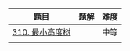 | 题目                                                         | 题解 | 难度 |
| ------------------------------------------------------------ | ---- | ---- |
| [310. 最小高度树](https://leetcode-cn.com/problems/minimum-height-trees/) |      | 中等 |
|                                                              |      |      |

